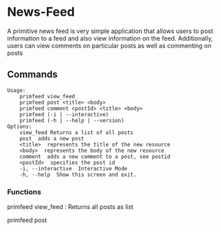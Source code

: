 # News-Feed
A primitive news feed is very simple application that allows users to post information to a feed and also view information on the feed. Additionally, users can view comments on particular posts as well as commenting on posts

## Commands

    Usage:
        primfeed view_feed
        primfeed post <title> <body>
        primfeed comment <postId> <title> <body>
        primfeed (-i | --interactive)
        primfeed (-h | --help | --version)
    Options:
        view_feed Returns a list of all posts
        post  adds a new post
        <title>  represents the title of the new resource
        <body>  represents the body of the new resource
        comment  adds a new comment to a post, see postid
        <postId>  specifies the post id
        -i, --interactive  Interactive Mode
        -h, --help  Show this screen and exit.
        
### Functions

primfeed view_feed : Returns all posts as list
    
primfeed post <title> <body>
    e.g. primefeed post New "New Post" "This is the body"
    
primfeed comment <postID> <title> <body>
    e.g. primefeed comment 2 "New Comment" "This is the body of the comment"
    
    
